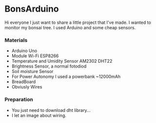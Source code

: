 # BonsArduino

Hi everyone I just want to share a little project that I've made.
I wanted to monitor my bonsai tree.
I used Arduino and some cheap sensors.

### Materials
- Arduino Uno
- Module Wi-Fi ESP8266
- Temperature and Umidity Sensor AM2302 DHT22
- Brightness Sensor, a normal fotodiod
- Soil moisture Sensor
- For Power Autonomy I used a powerbank ~12000mAh
- BreadBoard
- Obviusly Wires

### Preparation
- You just need to download dht library...
- I let an image about wiring.

